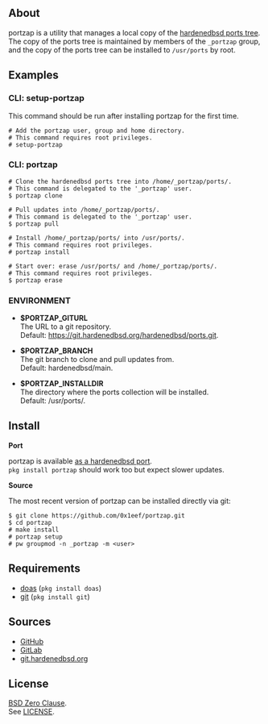 ## About

portzap is a utility that manages a local copy of the
[hardenedbsd ports tree](https://git.hardenedbsd.org/hardenedbsd/ports).
The copy of the ports tree is maintained by members of
the `_portzap` group, and the copy of the ports tree
can be installed to `/usr/ports` by root.


## Examples

### CLI: setup-portzap

This command should be run after installing portzap for
the first time.

    # Add the portzap user, group and home directory.
    # This command requires root privileges.
    # setup-portzap

### CLI: portzap


    # Clone the hardenedbsd ports tree into /home/_portzap/ports/.
    # This command is delegated to the '_portzap' user.
    $ portzap clone

    # Pull updates into /home/_portzap/ports/.
    # This command is delegated to the '_portzap' user.
    $ portzap pull

    # Install /home/_portzap/ports/ into /usr/ports/.
    # This command requires root privileges.
    # portzap install

    # Start over: erase /usr/ports/ and /home/_portzap/ports/.
    # This command requires root privileges.
    $ portzap erase


### ENVIRONMENT

* __$PORTZAP\_GITURL__ <br>
  The URL to a git repository.  <br>
  Default: https://git.hardenedbsd.org/hardenedbsd/ports.git.

* __$PORTZAP\_BRANCH__ <br>
  The git branch to clone and pull updates from. <br>
  Default: hardenedbsd/main.

* __$PORTZAP\_INSTALLDIR__ <br>
  The directory where the ports collection will be installed. <br>
  Default: /usr/ports/.

## Install

**Port**

portzap is available
[as a hardenedbsd port](https://git.hardenedbsd.org/hardenedbsd/ports/-/tree/hardenedbsd/main/hardenedbsd/portzap). <br>
`pkg install portzap` should work too but expect slower updates.

**Source**

The most recent version of portzap can be installed directly
via git:

    $ git clone https://github.com/0x1eef/portzap.git
    $ cd portzap
    # make install
    # portzap setup
    # pw groupmod -n _portzap -m <user>

## Requirements

* [doas](https://man.openbsd.org/doas) (`pkg install doas`)
* [git](https://www.man7.org/linux/man-pages/man1/git.1.html) (`pkg install git`)

## Sources

* [GitHub](https://github.com/0x1eef/portzap)
* [GitLab](https://gitlab.com/0x1eef/portzap)
* [git.hardenedbsd.org](https://git.hardenedbsd.org/0x1eef/portzap)

## License

[BSD Zero Clause](https://choosealicense.com/licenses/0bsd/). <br>
See [LICENSE](./LICENSE).
